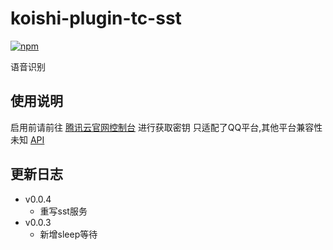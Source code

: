 # koishi-plugin-tc-sst

[![npm](https://img.shields.io/npm/v/koishi-plugin-tc-sst?style=flat-square)](https://www.npmjs.com/package/koishi-plugin-tc-sst)

语音识别


## 使用说明
启用前请前往 [腾讯云官网控制台](https://console.cloud.tencent.com/cam/capi) 进行获取密钥
只适配了QQ平台,其他平台兼容性未知
[API](https://console.cloud.tencent.com/cam/capi)

## 更新日志
- v0.0.4
    - 重写sst服务
- v0.0.3
    - 新增sleep等待